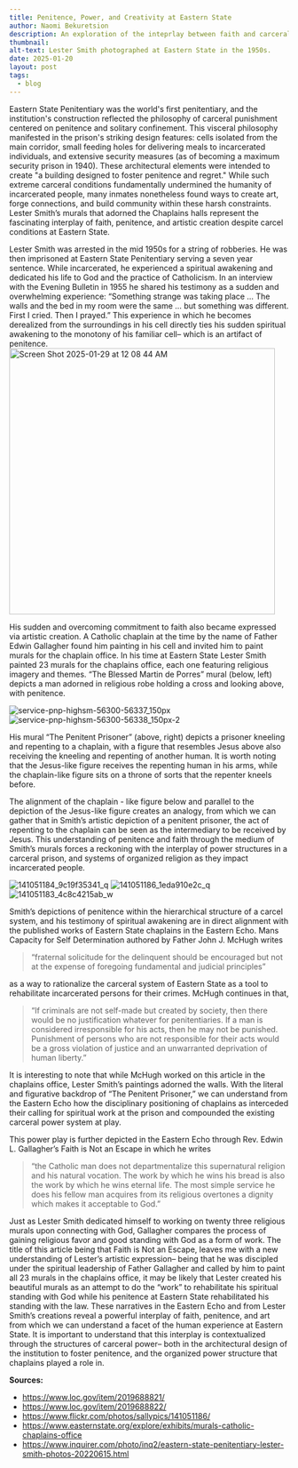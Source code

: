 ```yaml
---
title: Penitence, Power, and Creativity at Eastern State
author: Naomi Bekuretsion
description: An exploration of the inteprlay between faith and carceral power in Eastern State through the medium of murals painted by an incarcerated person, and the written teachings of Catholic chaplains that discipled him.
thumbnail: 
alt-text: Lester Smith photographed at Eastern State in the 1950s.
date: 2025-01-20
layout: post
tags:
  - blog
---
```


Eastern State Penitentiary was the world's first penitentiary, and the institution's construction reflected the philosophy of carceral punishment centered on penitence and solitary confinement. This visceral philosophy manifested in the prison's striking design features: cells isolated from the main corridor, small feeding holes for delivering meals to incarcerated individuals, and extensive security measures (as of becoming a maximum security prison in 1940). These architectural elements were intended to create "a building designed to foster penitence and regret." While such extreme carceral conditions fundamentally undermined the humanity of incarcerated people, many inmates nonetheless found ways to create art, forge connections, and build community within these harsh constraints. Lester Smith’s murals that adorned the Chaplains halls represent the fascinating interplay of faith, penitence, and artistic creation despite carcel conditions at Eastern State. 

Lester Smith was arrested in the mid 1950s for a string of robberies. He was then imprisoned at Eastern State Penitentiary serving a seven year sentence. While incarcerated, he experienced a spiritual awakening and dedicated his life to God and the practice of Catholicism. In an interview with the Evening Bulletin in 1955 he shared his testimony as a sudden and overwhelming experience: “Something strange was taking place … The walls and the bed in my room were the same … but something was different. First I cried. Then I prayed.” This experience in which he becomes derealized from the surroundings in his cell directly ties his sudden spiritual awakening to the monotony of his familiar cell– which is an artifact of penitence.<img width="479" alt="Screen Shot 2025-01-29 at 12 08 44 AM" src="https://github.com/user-attachments/assets/b48976ff-ab63-4c06-8af0-37ec0e41bcf4" /> 


His sudden and overcoming commitment to faith also became expressed via artistic creation. A Catholic chaplain at the time by the name of Father Edwin Gallagher found him painting in his cell and invited him to paint murals for the chaplain office. In his time at Eastern State Lester Smith painted 23 murals for the chaplains office, each one featuring religious imagery and themes. “The Blessed Martin de Porres” mural (below, left) depicts a man adorned in religious robe holding a cross and looking above, with penitence.
 
![service-pnp-highsm-56300-56337_150px](https://github.com/user-attachments/assets/45163821-8057-4322-9d49-2b7ef4008490)  ![service-pnp-highsm-56300-56338_150px-2](https://github.com/user-attachments/assets/27b03194-48cb-4dec-8291-c81e66be5a9a) 

His mural “The Penitent Prisoner” (above, right) depicts a prisoner kneeling and repenting to a chaplain, with a figure that resembles Jesus above also receiving the kneeling and repenting of another human. It is worth noting that the Jesus-like figure receives the repenting human in his arms, while the chaplain-like figure sits on a throne of sorts that the repenter kneels before. 

The alignment of the chaplain - like figure below and parallel to the depiction of the Jesus-like figure creates an analogy, from which we can gather that in Smith’s artistic depiction of a penitent prisoner, the act of repenting to the chaplain can be seen as the intermediary to be received by Jesus. This understanding of penitence and faith through the medium of Smith’s murals forces a reckoning with the interplay of power structures in a carceral prison, and systems of organized religion as they impact incarcerated people. 

![141051184_9c19f35341_q](https://github.com/user-attachments/assets/50360ab9-ea6a-4401-8614-516eebc28aef)  ![141051186_1eda910e2c_q](https://github.com/user-attachments/assets/2bb929c1-aa46-4148-8626-5081f70aa7a4) ![141051183_4c8c4215ab_w](https://github.com/user-attachments/assets/d8f80a2d-4c78-426f-a736-d4487cc07cfe) 


Smith’s depictions of penitence within the hierarchical structure of a carcel system, and his testimony of spiritual awakening are in direct alignment with the published works of Eastern State chaplains in the Eastern Echo. Mans Capacity for Self Determination authored by Father John J. McHugh writes 
> “fraternal solicitude for the delinquent should be encouraged but not at the expense of foregoing fundamental and judicial principles”
> 
as a way to rationalize the carceral system of Eastern State as a tool to rehabilitate incarcerated persons for their crimes. McHugh continues in that, 
> “If criminals are not self-made but created by society, then there would be no justification whatever for penitentiaries. If a man is considered irresponsible for his acts, then he may not be punished. Punishment of persons who are not responsible for their acts would be a gross violation of justice and an unwarranted deprivation of human liberty.”
> 
It is interesting to note that while McHugh worked on this article in the chaplains office, Lester Smith’s paintings adorned the walls. With the literal and figurative backdrop of “The Penitent Prisoner,” we can understand from the Eastern Echo how the disciplinary positioning of chaplains as interceded their calling for spiritual work at the prison and compounded the existing carceral power system at play. 

This power play is further depicted in the Eastern Echo through Rev. Edwin L. Gallagher’s Faith is Not an Escape in which he writes  
>“the Catholic man does not departmentalize this supernatural religion and his natural vocation. The work by which he wins his bread is also the work by which he wins eternal life. The most simple service he does his fellow man acquires from its religious overtones a dignity which makes it acceptable to God.”
>
Just as Lester Smith dedicated himself to working on twenty three religious murals  upon connecting with God, Gallagher compares the process of gaining religious favor and good standing with God as a form of work. The title of this article being that Faith is Not an Escape, leaves me with a new understanding of Lester’s artistic expression– being that he was discipled under the spiritual leadership of Father Gallagher and called by him to paint all 23 murals in the chaplains office, it may be likely that Lester created his beautiful murals as an attempt to do the “work” to rehabilitate his spiritual standing with God while his penitence at Eastern State rehabilitated his standing with the law. These narratives in the Eastern Echo and from Lester Smith’s creations reveal a powerful interplay of faith, penitence, and art from which we can understand a facet of the human experience at Eastern State. It is important to understand that this interplay is contextualized through the structures of carceral power– both in the architectural design of the institution to foster penitence, and the organized power structure that chaplains played a role in. 

**Sources:**
* https://www.loc.gov/item/2019688821/ 
* https://www.loc.gov/item/2019688822/ 
* https://www.flickr.com/photos/sallypics/141051186/
* https://www.easternstate.org/explore/exhibits/murals-catholic-chaplains-office
* https://www.inquirer.com/photo/inq2/eastern-state-penitentiary-lester-smith-photos-20220615.html 
